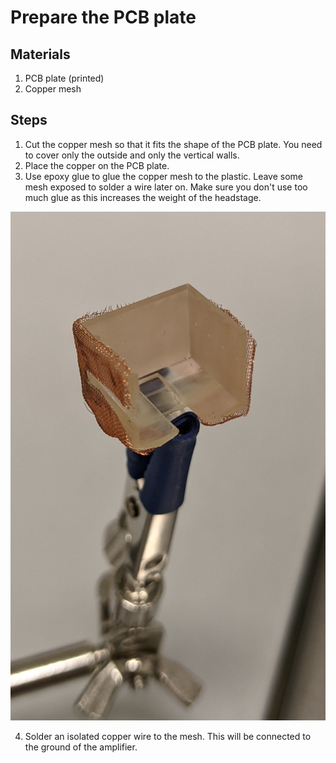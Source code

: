 # Prepare the PCB plate

## Materials

1. PCB plate (printed)
2. Copper mesh

## Steps

1. Cut the copper mesh so that it fits the shape of the PCB plate. You need to cover only the outside and only the vertical walls.
2. Place the copper on the PCB plate.
3. Use epoxy glue to glue the copper mesh to the plastic. Leave some mesh exposed to solder a wire later on. Make sure you don't use too much glue as this increases the weight of the headstage.

<img src="figures/microdrive_building_17.jpg" alt="drawing" width="600"/>

4. Solder an isolated copper wire to the mesh. This will be connected to the ground of the amplifier.
